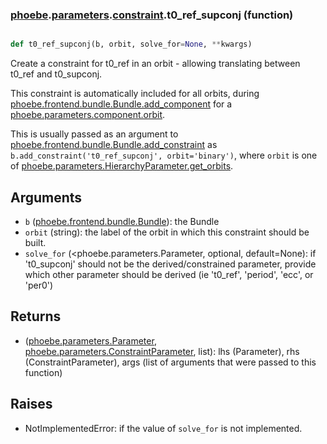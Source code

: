 ### [phoebe](phoebe.md).[parameters](phoebe.parameters.md).[constraint](phoebe.parameters.constraint.md).t0_ref_supconj (function)


```py

def t0_ref_supconj(b, orbit, solve_for=None, **kwargs)

```



Create a constraint for t0_ref in an orbit - allowing translating between
t0_ref and t0_supconj.

This constraint is automatically included for all orbits, during
[phoebe.frontend.bundle.Bundle.add_component](phoebe.frontend.bundle.Bundle.add_component.md) for a
[phoebe.parameters.component.orbit](phoebe.parameters.component.orbit.md).

This is usually passed as an argument to
 [phoebe.frontend.bundle.Bundle.add_constraint](phoebe.frontend.bundle.Bundle.add_constraint.md) as
 `b.add_constraint('t0_ref_supconj', orbit='binary')`, where `orbit` is
 one of [phoebe.parameters.HierarchyParameter.get_orbits](phoebe.parameters.HierarchyParameter.get_orbits.md).

Arguments
-----------
* `b` ([phoebe.frontend.bundle.Bundle](phoebe.frontend.bundle.Bundle.md)): the Bundle
* `orbit` (string): the label of the orbit in which this constraint should
    be built.
* `solve_for` (&lt;phoebe.parameters.Parameter, optional, default=None): if
    't0_supconj' should not be the derived/constrained parameter, provide which
    other parameter should be derived (ie 't0_ref', 'period', 'ecc', or 'per0')

Returns
----------
* ([phoebe.parameters.Parameter](phoebe.parameters.Parameter.md), [phoebe.parameters.ConstraintParameter](phoebe.parameters.ConstraintParameter.md), list):
    lhs (Parameter), rhs (ConstraintParameter), args (list of arguments
    that were passed to this function)

Raises
--------
* NotImplementedError: if the value of `solve_for` is not implemented.

